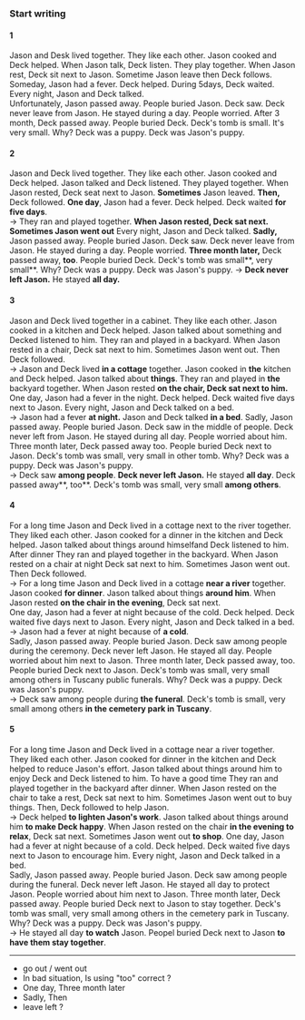 ### Start writing
#### 1
Jason and Desk lived together. They like each other. Jason cooked and Deck helped. When Jason talk, Deck listen. They play together. When Jason rest, Deck sit next to Jason. Sometime Jason leave then Deck follows.  
Someday, Jason had a fever. Deck helped. During 5days, Deck waited. Every night, Jason and Deck talked.  
Unfortunately, Jason passed away. People buried Jason. Deck saw. Deck never leave from Jason. He stayed during a day. People worried. After 3 month, Deck passed away. People buried Deck. Deck's tomb is small. It's very small. Why? Deck was a puppy. Deck was Jason's puppy.  
#### 2
Jason and Deck lived together. They like each other. Jason cooked and Deck helped. Jason talked and Deck listened. They played together. When Jason rested, Deck seat next to Jason. **Sometimes** Jason leaved. **Then,** Deck followed. **One day**, Jason had a fever. Deck helped. Deck waited **for five days**.  
-> They ran and played together. **When Jason rested, Deck sat next. Sometimes Jason went out**
Every night, Jason and Deck talked. **Sadly,** Jason passed away. People buried Jason. Deck saw. Deck never leave from Jason. He stayed during a day. People worried. **Three month later,** Deck passed away, **too**. People buried Deck. Deck's tomb was small**, very small**. Why? Deck was a puppy. Deck was Jason's puppy.
-> **Deck never left Jason.** He stayed **all day.** 
#### 3
Jason and Deck lived together in a cabinet. They like each other. Jason cooked in a kitchen and Deck helped. Jason talked about something and Decked listened to him. They ran and played in a backyard. When Jason rested in a chair, Deck sat next to him. Sometimes Jason went out. Then Deck followed.  
-> Jason and Deck lived **in a cottage** together. Jason cooked in **the** kitchen and Deck helped. Jason talked about **things**. They ran and played in **the** backyard together. When Jason rested **on the chair, Deck sat next to him.**  
One day, Jason had a fever in the night. Deck helped. Deck waited five days next to Jason. Every night, Jason and Deck talked on a bed.  
-> Jason had a fever **at night.** Jason and Deck talked **in a bed**. 
Sadly, Jason passed away. People buried Jason. Deck saw in the middle of people. Deck never left from Jason. He stayed during all day. People worried about him. Three month later, Deck passed away too. People buried Deck next to Jason. Deck's tomb was small, very small in other tomb. Why? Deck was a puppy. Deck was Jason's puppy.  
-> Deck saw **among people**. **Deck never left Jason.** He stayed **all day**. Deck passed away**, too**. Deck's tomb was small, very small **among others**. 
#### 4
For a long time Jason and Deck lived in a cottage next to the river together. They liked each other. Jason cooked for a dinner in the kitchen and Deck helped. Jason talked about things around himselfand Deck listened to him. After dinner They ran and played together in the backyard. When Jason rested on a chair at night Deck sat next to him. Sometimes Jason went out. Then Deck followed.  
-> For a long time Jason and Deck lived in a cottage **near a river** together. Jason cooked **for dinner**. Jason talked about things **around him**. When Jason rested **on the chair in the evening**, Deck sat next.  
One day, Jason had a fever at night because of the cold. Deck helped. Deck waited five days next to Jason. Every night, Jason and Deck talked in a bed.  
-> Jason had a fever at night because of **a cold**.  
Sadly, Jason passed away. People buried Jason. Deck saw among people during the ceremony. Deck never left Jason. He stayed all day. People worried about him next to Jason. Three month later, Deck passed away, too. People buried Deck next to Jason. Deck's tomb was small, very small among others in Tuscany public funerals. Why? Deck was a puppy. Deck was Jason's puppy.  
-> Deck saw among people during **the funeral**. Deck's tomb is small, very small among others **in the cemetery park in Tuscany**. 
#### 5
For a long time Jason and Deck lived in a cottage near a river together. They liked each other. Jason cooked for dinner in the kitchen and Deck helped to reduce Jason's effort. Jason talked about things around him to enjoy Deck and Deck listened to him. To have a good time They ran and played together in the backyard after dinner. When Jason rested on the chair to take a rest, Deck sat next to him. Sometimes Jason went out to buy things. Then, Deck followed to help Jason.  
-> Deck helped **to lighten Jason's work**. Jason talked about things around him **to make Deck happy**. When Jason rested on the chair **in the evening to relax**, Deck sat next. Sometimes Jason went out **to shop**. 
One day, Jason had a fever at night because of a cold. Deck helped. Deck waited five days next to Jason to encourage him. Every night, Jason and Deck talked in a bed.  
Sadly, Jason passed away. People buried Jason. Deck saw among people during the funeral. Deck never left Jason. He stayed all day to protect Jason. People worried about him next to Jason. Three month later, Deck passed away. People buried Deck next to Jason to stay together. Deck's tomb was small, very small among others in the cemetery park in Tuscany. Why? Deck was a puppy. Deck was Jason's puppy.  
-> He stayed all day **to watch** Jason. Peopel buried Deck next to Jason **to have them stay together**.  
<hr/>

- go out / went out  
- In bad situation, Is using "too" correct ?  
- One day, Three month later
- Sadly, Then
- leave left ?  
